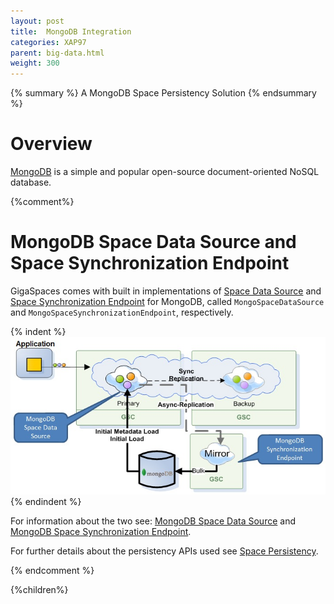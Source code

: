 ```yaml
---
layout: post
title:  MongoDB Integration
categories: XAP97
parent: big-data.html
weight: 300
---
```



{% summary %} A MongoDB Space Persistency Solution {% endsummary %}

# Overview

[MongoDB](http://www.mongodb.org/) is a simple and popular open-source document-oriented NoSQL database.


{%comment%}
# MongoDB Space Data Source and Space Synchronization Endpoint

GigaSpaces comes with built in implementations of [Space Data Source](./space-data-source-api.html) and [Space Synchronization Endpoint](./space-synchronization-endpoint-api.html)
 for MongoDB, called `MongoSpaceDataSource` and `MongoSpaceSynchronizationEndpoint`, respectively.

{% indent %}
![mongodbPersistence.jpg](/attachment_files/mongodbPersistence.jpg)
{% endindent %}



For information about the two see: [MongoDB Space Data Source](./mongodb-space-data-source.html) and [MongoDB Space Synchronization Endpoint](./mongodb-space-synchronization-endpoint.html).


For further details about the persistency APIs used see [Space Persistency](./space-persistency.html).

{% endcomment %}


{%children%}